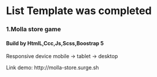 <h1>List Template was completed</h1>

<h3>1.Molla store game</h3>
<h4>Build by HtmlL,Ccc,Js,Scss,Boostrap 5</h4>
<p>Responsive device mobile -> tablet -> desktop </p>
<p>Link demo: http://molla-store.surge.sh </p>
